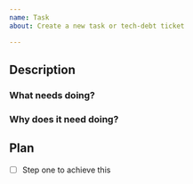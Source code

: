 ```yaml
---
name: Task
about: Create a new task or tech-debt ticket

---
```


## Description

### What needs doing?

### Why does it need doing?

## Plan
- [ ] Step one to achieve this
